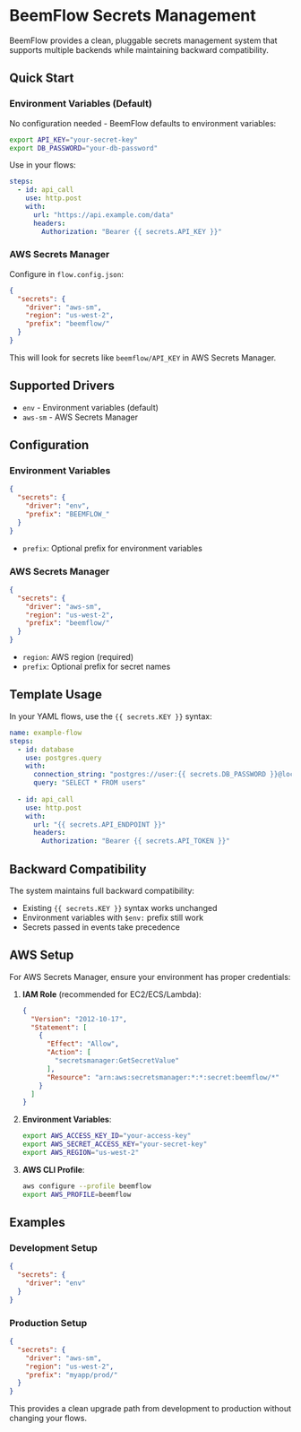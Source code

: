 # BeemFlow Secrets Management

BeemFlow provides a clean, pluggable secrets management system that supports multiple backends while maintaining backward compatibility.

## Quick Start

### Environment Variables (Default)

No configuration needed - BeemFlow defaults to environment variables:

```bash
export API_KEY="your-secret-key"
export DB_PASSWORD="your-db-password"
```

Use in your flows:
```yaml
steps:
  - id: api_call
    use: http.post
    with:
      url: "https://api.example.com/data"
      headers:
        Authorization: "Bearer {{ secrets.API_KEY }}"
```

### AWS Secrets Manager

Configure in `flow.config.json`:
```json
{
  "secrets": {
    "driver": "aws-sm",
    "region": "us-west-2",
    "prefix": "beemflow/"
  }
}
```

This will look for secrets like `beemflow/API_KEY` in AWS Secrets Manager.

## Supported Drivers

- `env` - Environment variables (default)
- `aws-sm` - AWS Secrets Manager

## Configuration

### Environment Variables

```json
{
  "secrets": {
    "driver": "env",
    "prefix": "BEEMFLOW_"
  }
}
```

- `prefix`: Optional prefix for environment variables

### AWS Secrets Manager

```json
{
  "secrets": {
    "driver": "aws-sm", 
    "region": "us-west-2",
    "prefix": "beemflow/"
  }
}
```

- `region`: AWS region (required)
- `prefix`: Optional prefix for secret names

## Template Usage

In your YAML flows, use the `{{ secrets.KEY }}` syntax:

```yaml
name: example-flow
steps:
  - id: database
    use: postgres.query
    with:
      connection_string: "postgres://user:{{ secrets.DB_PASSWORD }}@localhost/db"
      query: "SELECT * FROM users"
      
  - id: api_call
    use: http.post
    with:
      url: "{{ secrets.API_ENDPOINT }}"
      headers:
        Authorization: "Bearer {{ secrets.API_TOKEN }}"
```

## Backward Compatibility

The system maintains full backward compatibility:

- Existing `{{ secrets.KEY }}` syntax works unchanged
- Environment variables with `$env:` prefix still work
- Secrets passed in events take precedence

## AWS Setup

For AWS Secrets Manager, ensure your environment has proper credentials:

1. **IAM Role** (recommended for EC2/ECS/Lambda):
   ```json
   {
     "Version": "2012-10-17",
     "Statement": [
       {
         "Effect": "Allow",
         "Action": [
           "secretsmanager:GetSecretValue"
         ],
         "Resource": "arn:aws:secretsmanager:*:*:secret:beemflow/*"
       }
     ]
   }
   ```

2. **Environment Variables**:
   ```bash
   export AWS_ACCESS_KEY_ID="your-access-key"
   export AWS_SECRET_ACCESS_KEY="your-secret-key"
   export AWS_REGION="us-west-2"
   ```

3. **AWS CLI Profile**:
   ```bash
   aws configure --profile beemflow
   export AWS_PROFILE=beemflow
   ```

## Examples

### Development Setup
```json
{
  "secrets": {
    "driver": "env"
  }
}
```

### Production Setup
```json
{
  "secrets": {
    "driver": "aws-sm",
    "region": "us-west-2", 
    "prefix": "myapp/prod/"
  }
}
```

This provides a clean upgrade path from development to production without changing your flows.